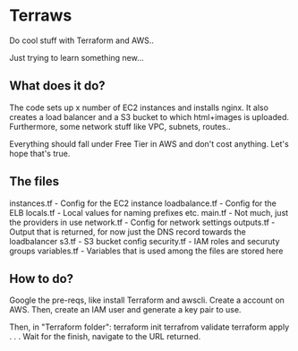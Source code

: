 # Terraws

Do cool stuff with Terraform and AWS..

Just trying to learn something new...


## What does it do?

The code sets up x number of EC2 instances and installs nginx. It also creates a load balancer and a S3 bucket to which html+images is uploaded. Furthermore, some network stuff like VPC, subnets, routes.. 

Everything should fall under Free Tier in AWS and don't cost anything. Let's hope that's true. 

## The files

instances.tf - Config for the EC2 instance
loadbalance.tf	- Config for the ELB
locals.tf - Local values for naming prefixes etc. 
main.tf - Not much, just the providers in use
network.tf - Config for network settings
outputs.tf - Output that is returned, for now just the DNS record towards the loadbalancer
s3.tf - S3 bucket config
security.tf - IAM roles and securuty groups
variables.tf - Variables that is used among the files are stored here

## How to do?

Google the pre-reqs, like install Terraform and awscli. 
Create a account on AWS. Then, create an IAM user and generate a key pair to use. 

Then, in "Terraform folder":
terraform init
terrafrom validate
terraform apply
.
.
.
Wait for the finish, navigate to the URL returned. 
